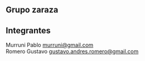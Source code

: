 
<h2>Grupo zaraza</h2>

<h2>Integrantes</h2>
<p>
  Murruni Pablo <a href='mailto:murruni@gmail.com?Subject=UP%20ArqWEB%20TP'>murruni@gmail.com</a><br />
  Romero Gustavo <a href='mailto:gustavo.andres.romero@gmail.com?Subject=UP%20ArqWEB%20TP'>gustavo.andres.romero@gmail.com</a>
</p>
